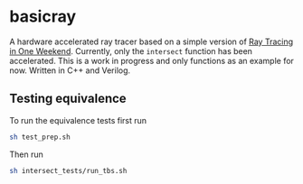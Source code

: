 # basicray

A hardware accelerated ray tracer based on a simple version of [Ray Tracing in One Weekend](https://raytracing.github.io/books/RayTracingInOneWeekend.html). Currently, only the `intersect` function has been accelerated. This is a work in progress and only functions as an example for now. Written in C++ and Verilog.

## Testing equivalence

To run the equivalence tests first run

```bash
sh test_prep.sh
```

Then run

```bash
sh intersect_tests/run_tbs.sh
```
